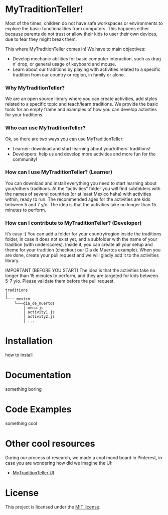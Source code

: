 # MyTraditionTeller!
Most of the times, children do not have safe workspaces or environments to explore the basic functionalities from computers. This happens either because parents do not trust or allow their kids to user their own devices, due to fear they might break them.

This where MyTraditionTeller comes in! We have to main objectives:
* Develop mechanic abilities for basic computer interaction, such as drag n’ drop, or general usage of keyboard and mouse.
* Learn about our traditions by playing with activities related to a specific tradition from our country or region, in family or alone.


### Why MyTraditionTeller?
We are an open source library where you can create activities, add styles related to a specific topic and teach/learn traditions. We provide the basic tools for an empty frame and examples of how you can develop activities for your traditions.


### Who can use MyTraditionTeller?
Ok, so there are two ways you can use MyTraditionTeller:
* Learner: download and start learning about your/others’ traditions!
* Developers: help us and develop more activities and more fun for the community! 


### How can I use MyTraditionTeller? (Learner)
You can download and install everything you need to start learning about your/others traditions. At the “activities” folder you will find subfolders with the names of several countries (or at least Mexico haha) with activities within, ready to run. The recommended ages for the activities are kids between 5 and 7 y/o. The idea is that the activities take no longer than 15 minutes to perform.


### How can I contribute to MyTraditionTeller? (Developer)
It’s easy :)
You can add a folder for your country/region inside the traditions folder, in case it does not exist yet, and a subfolder with the name of your tradition (with underscores). Inside it, you can create all your setup and theme for your tradition (checkout our Dia de Muertos example). When you are done, create your pull request and we will gladly add it to the activities library.

IMPORTANT (BEFORE YOU START)
The idea is that the activities take no longer than 15 minutes to perform, and they are targeted for kids between 5-7 y/o. Please validate them before the pull request.


```
traditions 
│ 
└─── mexico 
    └───dia_de_muertos
 	    │ menu.js
 	    │ activity1.js
 	    │ activity2.js
 	    │ ... 
```


Installation
============
how to install


Documentation
============
something boring


Code Examples
============
something cool


Other cool resources
============
During our process of research, we made a cool mood board in Pinterest, in case you are wondering how did we imagine the UI:
* [MyTraditionTeller UI](https://www.pinterest.com.mx/gvelascomacias/once-upon-a-sandbox/)


License
============
This project is licensed under the [MIT license](https://github.com/FranciscoRobles/MyTraditionTeller/blob/master/LICENSE).
